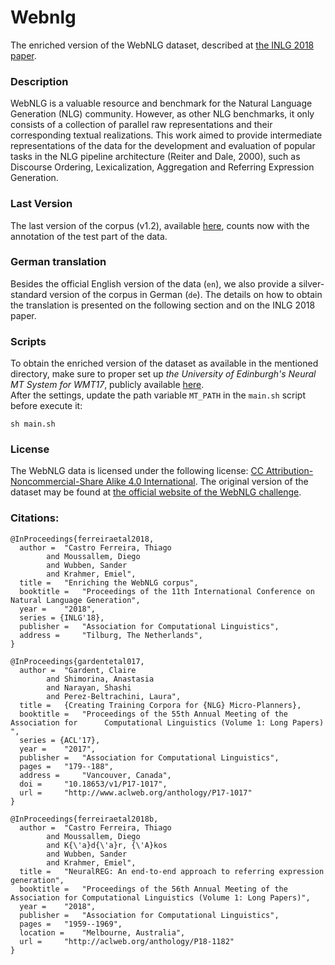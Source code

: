 # Webnlg
The enriched version of the WebNLG dataset, described at [the INLG 2018 paper](https://aclweb.org/anthology/W18-6521).

### Description

WebNLG is a valuable resource and benchmark for the Natural Language Generation (NLG) community. However, as other NLG benchmarks, it only consists of a collection of parallel raw representations and their
corresponding textual realizations. This work aimed to provide intermediate representations of the data for the development and evaluation of popular tasks in the NLG pipeline architecture (Reiter and Dale, 2000), such as Discourse Ordering, Lexicalization, Aggregation and Referring Expression Generation.

### Last Version

The last version of the corpus (v1.2), available [here](https://github.com/ThiagoCF05/webnlg/tree/master/final), counts now with the annotation of the test part of the data. 

### German translation

Besides the official English version of the data (``en``), we also provide a silver-standard version of the corpus in German (``de``). The details on how to obtain the translation is presented on the following section and on the INLG 2018 paper.

### Scripts

To obtain the enriched version of the dataset as available in the mentioned directory, 
make sure to proper set up *the University of Edinburgh's Neural MT System for WMT17*, publicly available [here](http://data.statmt.org/wmt17_systems).  
After the settings, update the path variable ``MT_PATH`` in the ``main.sh`` script before execute it:

``
sh main.sh
``

### License

The WebNLG data is licensed under the following license: [CC Attribution-Noncommercial-Share Alike 4.0 International](https://creativecommons.org/licenses/by-nc-sa/4.0/). The original version of the dataset may be found at [the official website of the WebNLG challenge](http://webnlg.loria.fr/pages/challenge.html).

### Citations:

```Tex
@InProceedings{ferreiraetal2018,
  author = 	"Castro Ferreira, Thiago
		and Moussallem, Diego
		and Wubben, Sander
		and Krahmer, Emiel",
  title = 	"Enriching the WebNLG corpus",
  booktitle = 	"Proceedings of the 11th International Conference on Natural Language Generation",
  year = 	"2018",
  series = {INLG'18},
  publisher = 	"Association for Computational Linguistics",
  address = 	"Tilburg, The Netherlands",
}
```

```Tex
@InProceedings{gardentetal017,
  author = 	"Gardent, Claire
		and Shimorina, Anastasia
		and Narayan, Shashi
		and Perez-Beltrachini, Laura",
  title = 	{Creating Training Corpora for {NLG} Micro-Planners},
  booktitle = 	"Proceedings of the 55th Annual Meeting of the Association for      Computational Linguistics (Volume 1: Long Papers)    ",
  series = {ACL'17},
  year = 	"2017",
  publisher = 	"Association for Computational Linguistics",
  pages = 	"179--188",
  address = 	"Vancouver, Canada",
  doi = 	"10.18653/v1/P17-1017",
  url = 	"http://www.aclweb.org/anthology/P17-1017"
}
```

```Tex
@InProceedings{ferreiraetal2018b,
  author = 	"Castro Ferreira, Thiago
		and Moussallem, Diego
		and K{\'a}d{\'a}r, {\'A}kos
		and Wubben, Sander
		and Krahmer, Emiel",
  title = 	"NeuralREG: An end-to-end approach to referring expression generation",
  booktitle = 	"Proceedings of the 56th Annual Meeting of the Association for Computational Linguistics (Volume 1: Long Papers)",
  year = 	"2018",
  publisher = 	"Association for Computational Linguistics",
  pages = 	"1959--1969",
  location = 	"Melbourne, Australia",
  url = 	"http://aclweb.org/anthology/P18-1182"
}
```
